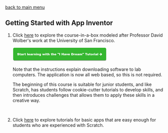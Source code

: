 [back to main menu](https://lindsaycullum.github.io/cs-resource-instructions)

## Getting Started with App Inventor

<ol>
  <li>Click <a href="http://www.appinventor.org/content/CourseInABox/Intro/courseinabox" target="_blank">here</a> to explore the course-in-a-box modeled after Professor David Wolber's work at the University of San Francisco. 
    <p><a href="http://www.appinventor.org/content/CourseInABox/Intro/IHaveADream" target="_blank" ><img src="IHaveADreamButton.png" alt="I have a Dream Button"></a></p>
    <p>Note that the instructions explain downloading software to lab computers. The application is now all web based, so this is not required.</p><p></p> 
    <p>The beginning of this course is suitable for junior students, and like Scratch, has students follow cookie-cutter tutorials to develop skills, and then introduces challenges that allows them to apply these skills in a creative way.<p></p></li>
  <p><img src=></p>

  <li>Click <a href="http://www.appinventor.org/content/ai2apps/simpleApps" target="_blank">here</a> to explore tutorials for basic apps that are easy enough for students who are experienced with Scratch.  </li>
   
</ol>

